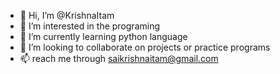 - 👋 Hi, I’m @KrishnaItam
- 👀 I’m interested in the programing
- 🌱 I’m currently learning python language
- 💞️ I’m looking to collaborate on projects or practice programs 
- 📫 reach me  through saikrishnaitam@gmail.com

<!---
KrishnaItam/KrishnaItam is a ✨ special ✨ repository because its `README.md` (this file) appears on your GitHub profile.
You can click the Preview link to take a look at your changes.
--->
